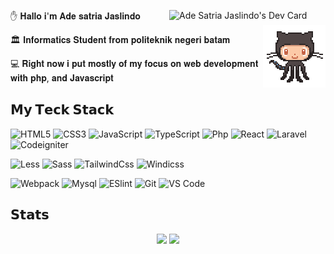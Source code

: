 
<a href="https://app.daily.dev/playmaker_asj"><img src="https://api.daily.dev/devcards/6c8f2032a0ac422bb58eac8751234621.png?r=5t1" width="250" align="right" alt="Ade Satria Jaslindo's Dev Card"/></a>
 ✋  𝐇𝐚𝐥𝐥𝐨 𝐢'𝐦 𝐀𝐝𝐞 𝐬𝐚𝐭𝐫𝐢𝐚 𝐉𝐚𝐬𝐥𝐢𝐧𝐝𝐨  <a href="https://github.com/playmaker-asj"><img align='right' src='https://github.com/playmaker-asj/playmaker-asj/blob/main/svg/87202985-820dcb80-c2b6-11ea-9f56-7ec461c497c3.gif' width='100"'></a></h2>


<!-- [![](https://img.shields.io/badge/-@xiaoluoboding-%231DA1F2?style=flat-square&logo=twitter&logoColor=ffffff)](https://twitter.com/xiaoluoboding) -->
<!-- [![](https://img.shields.io/badge/-@xiaoluoboding-%23181717?style=flat-square&logo=github)](https://github.com/xiaoluoboding)
[![](https://img.shields.io/badge/-@xiaoluoboding-%23000000?style=flat-square&logo=codepen)](https://codepen.io/xiaoluoboding)
[![](https://img.shields.io/badge/-@xiaoluoboding-%23000000?style=flat-square&logo=codesandbox)](https://codesandbox.io/u/xiaoluoboding)
[![](https://img.shields.io/website?color=0ab9e6&style=flat-square&up_message=xlbd.me&url=https%3A%2F%2Fxlbd.me)](https://xlbd.me) -->

🏛️ 𝐈𝐧𝐟𝐨𝐫𝐦𝐚𝐭𝐢𝐜𝐬 𝐒𝐭𝐮𝐝𝐞𝐧𝐭 𝐟𝐫𝐨𝐦 𝐩𝐨𝐥𝐢𝐭𝐞𝐤𝐧𝐢𝐤 𝐧𝐞𝐠𝐞𝐫𝐢 𝐛𝐚𝐭𝐚𝐦 

💻 𝐑𝐢𝐠𝐡𝐭 𝐧𝐨𝐰 𝐢 𝐩𝐮𝐭 𝐦𝐨𝐬𝐭𝐥𝐲 𝐨𝐟 𝐦𝐲 𝐟𝐨𝐜𝐮𝐬 𝐨𝐧 𝐰𝐞𝐛 𝐝𝐞𝐯𝐞𝐥𝐨𝐩𝐦𝐞𝐧𝐭 𝐰𝐢𝐭𝐡 𝐩𝐡𝐩, 𝐚𝐧𝐝 𝐉𝐚𝐯𝐚𝐬𝐜𝐫𝐢𝐩𝐭


<!-- ## 𝐂𝐨𝐧𝐭𝐚𝐜𝐭

[![Gmail Badge](https://img.shields.io/badge/-Gmail-c14438?style=flat-square&logo=Gmail&logoColor=white&link=mailto:contato.weltonf@gmail.com)](mailto:contato.weltonf@gmail.com)
[![LinkedIn Badge](https://img.shields.io/badge/-LinkedIn-2867B2?style=flat-square&labelColor=2867B2&logo=linkedin&logoColor=white&link=https://www.linkedin.com/in/weltonfelix/)](https://www.linkedin.com/in/weltonfelix/) -->


## 𝗠𝘆 𝗧𝗲𝗰𝗸 𝗦𝘁𝗮𝗰𝗸

![HTML5](https://img.shields.io/badge/-HTML5-%23E44D27?style=flat-square&logo=html5&logoColor=ffffff)
![CSS3](https://img.shields.io/badge/-CSS3-%231572B6?style=flat-square&logo=css3)
![JavaScript](https://img.shields.io/badge/-JavaScript-%23F7DF1C?style=flat-square&logo=javascript&logoColor=000000&labelColor=%23F7DF1C&color=%23FFCE5A)
![TypeScript](https://img.shields.io/badge/-TypeScript-007ACC?style=flat-square&logo=typescript&logoColor=white)
![Php](https://img.shields.io/badge/-PHP-%232c3e50?style=flat-square&logo=php&logoColor=blue)
![React](https://img.shields.io/badge/-React-007ACC?style=flat-square&logo=react&logoColor=white)
![Laravel](https://img.shields.io/badge/-Laravel-%23282C34?style=flat-square&logo=laravel)
![Codeigniter](https://img.shields.io/badge/-Codeigniter-%23282C34?style=flat-square&logo=codeigniter)



![Less](https://img.shields.io/badge/-Less-%231d365d?style=flat-square&logo=less&logoColor=ffffff)
![Sass](https://img.shields.io/badge/-Sass-%23CC6699?style=flat-square&logo=sass&logoColor=ffffff)
![TailwindCss](https://img.shields.io/badge/-TailwindCss-%231a202c?style=flat-square&logo=tailwind-css)
![Windicss](https://img.shields.io/badge/-WindiCss-%23000000?style=flat-square&logo=tailwind-css&&logoColor=48B0F1)

![Webpack](https://img.shields.io/badge/-Webpack-%232C3A42?style=flat-square&logo=webpack)
![Mysql](https://img.shields.io/badge/-Mysql-%23646CFF?style=flat-square&logo=mysql&logoColor=ffffff)
![ESlint](https://img.shields.io/badge/-ESLint-%234B32C3?style=flat-square&logo=eslint)
![Git](https://img.shields.io/badge/-Git-%23F05032?style=flat-square&logo=git&logoColor=%23ffffff)
![VS Code](https://img.shields.io/badge/-VSCode-%23007ACC?style=flat-square&logo=visual-studio-code)

## 𝗦𝘁𝗮𝘁𝘀

<!-- ![github stats](https://github-readme-stats.vercel.app/api?username=playmaker-asj&show_icons=true&theme=radical)  -->



<!-- 
<p align="center">
<img src="https://raw.githubusercontent.com/trinib/trinib/output/github-contribution-grid-snake.svg">
 <!--LINE--> 

<div align="center">
  <img src="http://github-readme-streak-stats.herokuapp.com?user=playmaker-asj&theme=algolia&background=0d1117&hide_border=true" />
  <img src="https://activity-graph.herokuapp.com/graph?username=playmaker-asj&theme=react-light"/>
  <!-- <img src="https://peaceful-beyond-61134.herokuapp.com/graph?username=tienhuynh-tn&theme=react-dark"/> -->
</div>


